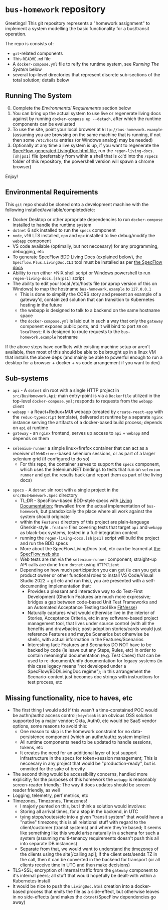 # `bus-homework` repository

Greetings! This git repository represents a "homework assignment" to implement a system modelling the basic functionality for a bus/transit operation.

The repo is consists of:

* `git`-related components
* This `README.md` file
* A `docker-compose.yml` file to reify the runtime system, see _Running The System_ below
* several top-level directories that represent discrete sub-sections of the total solution; details below

## Running The System

0. Complete the _Environmental Requirements_ section below
1. You can bring up the actual system to use live or regenerate living docs against by running `docker-compose up --detach`, after which the runtime components can be evaluated
2. To use the site, point your local browser at `http://bus-homework.example` (assuming you are browsing on the same machine that is running, if not then some `/etc/hosts` entries (or Windows analog) may be needed)
3. Optionally at any time a live system is up, if you want to regenerate the [SpecFlow-generated LivingDoc.html file](https://specflow.org/tools/living-doc/), run the `regen-living-docs.[sh|ps1]` file (preferrably from within a shell that is `cd`'d into the `/specs` folder of this repository; the powershell version will spawn a chrome browser)

Enjoy!

## Environmental Requirements

This `git` repo should be cloned onto a development machine with the following installed/available/completed/etc:

* Docker Desktop or other apropriate dependencies to run `docker-compose` installed to handle the runtime system
* `dotnet` 6 sdk installed to run the `specs` component
* `node`, v16 LTS installed, `npm` and `npx` installed to live debug/modify the `webapp` component
* VS code available (optimally, but not neccesary) for any programming, debugging, etc
* To generate SpecFlow BDD Living Docs (explained below), the `Specflow.Plus.LivingDoc.CLI` tool must be installed as per [the SpecFlow docs](https://docs.specflow.org/projects/specflow-livingdoc/en/latest/LivingDocGenerator/Installing-the-command-line-tool.html)
* Ability to run either *NIX shell script or Windows powershell to run `regen-living-docs.[sh|ps1]` script
* The ability to edit your local /etc/hosts file (or aprop version of this on Windows) to map the hostname `bus-homework.example` to `127.0.0.1`
  - This is done to simplify the CORS story and present an example of a gateway'd, containized solution that can transition to Kubernetes hosting in the future
  - the webapp is designed to talk to a backend on the same hostname space
  - the `docker-compose.yml` is laid out in such a way that only the `gateway` component exposes public ports, and it will bind to port `80` on `localhost`; it is designed to route requests to the `bus-homework.example` hostname

If the above steps have conflicts with existing machine setup or aren't available, then most of this should be able to be brought up in a linux VM that installs the above deps (and mainly be able to powerful enough to run a desktop for a browser + docker + vs code arrangement if you want to dev)

## Sub-systems

* `api` - A `dotnet` sln root with a single HTTP project in `src/BusHomework.Api`; main entry-point is via a `Dockerfile` utilized in the top-level `docker-compose.yml`; responds to requests from the `webapp` client
* `webapp` - a React+Redux+MUI webapp (created by `create-react-app` with the `redux-typescript` template), delivered at runtime by a separate `nginx` instance serving the artifacts of a docker-based build process; depends on `api` at runtime
* `gateway` - an `nginx` frontend, serves up access to `api` + `webapp` and depends on them
- `selenium-runner` a simple linux+firefox container that can act as a receiver of `WebDriver`-based selenium sessions, or as part of a larger selenium grid (if configured to do so)
  - For this repo, the container serves to support the `specs` component, which uses the Selenium.NET bindings to tests that run on `selenium-runner` and get the results back (and report them as part of the living docs)
* `specs` - A `dotnet` sln root with a single project in the `src/BusHomework.Spec` directory
  - TL;DR - SpecFlow-based BDD-style specs with [Living Documentation](https://specflow.org/tools/living-doc/); firewalled from the actual implementation of `bus-homework`, but paradoxically the place where all work against the system should originate
  - within the `Features` directory of this project are plain-language Gherkin-style `.feature` files covering tests that target `api` and `webapp` as black-box systems, tested in a full-integration context
  - running the `regen-living-docs.[sh|ps1]` script will build the project and run the BDD specs 
  - More about the SpecFlow.LivingDocs tool, etc can be learned at [the SpecFlow web site](https://specflow.org)
  - Web tests are ran via the `selenium-runner` component; straight-up API calls are done from `dotnet` using `HTTPClient`
  - Depending on how much participation you can get (ie can you get a product owner or other functional roles to install VS Code/Visual Studio 2022 + git etc and run this), you are presented with a self-documenting implementation that:
    - Provides a pleasant and interactive way to do Test-First Development (Gherkin Features are much more expressive; bridges a gap between code-based Unit Test Frameworks and an Automated Acceptance Testing tool like [FitNesse](http://fitnesse.org/FitNesse.UserGuide.AcceptanceTests))
    - Naturally captures what would otherwise live in the interior of Stories, Acceptance Criteria, etc in any software-based project management tool, that lives under source control (with all the benefits and drawbacks); post-adoption stories/cards would just reference Features and maybe Scenarios but otherwise be shells, with actual information in the Features/Scenarios
    - Interesting fact: Features and Scenarios DO NOT have to be backed by code (ie leave out any Steps, Rules, etc) in order to contain meaningful documentation (e.g. Test Cases) that can be used to re-document/unify documentation for legacy systems (in this case legacy means "not developed under a SpecFlow/BDD/LivingDoc regime"); in this arrangement the Scenario-content just becomes doc strings with instructions for test process, etc

## Missing functionality, nice to haves, etc

* The first thing I would add if this wasn't a time-constained POC would be authn/authz access control; `keycloak` is an obvious OSS solution supported by a major vendor; Okta, Auth0, etc would be SaaS vendor options, some reasons to avoid this:
  - One reason to skip is the homework constraint for no data-persistence component (which an authn/authz system implies)
  - All runtime components need to be updated to handle sessions, tokens, etc
  - It creates the need for an additional layer of test support infrastructure in the specs for token+session management; This is neccesary in any project that would be "production-ready", but is ommited for the sake of brevity
* The second thing would be accessibility concerns, handled more explicitly; for the purposes of this homework the `webapp` is reasonably screen-reader friendly; The way it does updates should be screen reader friendly, as well
* Logging, telemetry, perf metrics, etc
* Timezones, Timezones, Timezones!
  - I majorly punted on this, but I think a solution would involves:
  - Storing all arrival times, for a stop in the backend, in UTC
  - tying stops/routes/etc into a given "transit system" that would have a "native" timezone; this is all relational stuff with regard to the client/customer (transit systems) and where they're based; It seems like something like this would arise naturally in a schema for such a system (assuming multi-tenancy requirements doesn't push this all into separate DB instances)
  - Separate from that, we would want to understand the timezones of the clients using the site[/calling api]; if the client sets/sends TZ in the call, then it can be converted in the backend for transport (or all clients receive time in UTC and then make decisions)
* TLS+SSL; encryption of internal traffic from the `gateway` component to it's internal peers; all stuff that would hopefully be dealt-with within a Kubernetes install
* It would be nice to push the `LivingDoc.html` creation into a docker-based process that emits the file as a side-effect, but otherwise leaves in no side-effects (and makes the `dotnet`/SpecFlow dependencies go away)